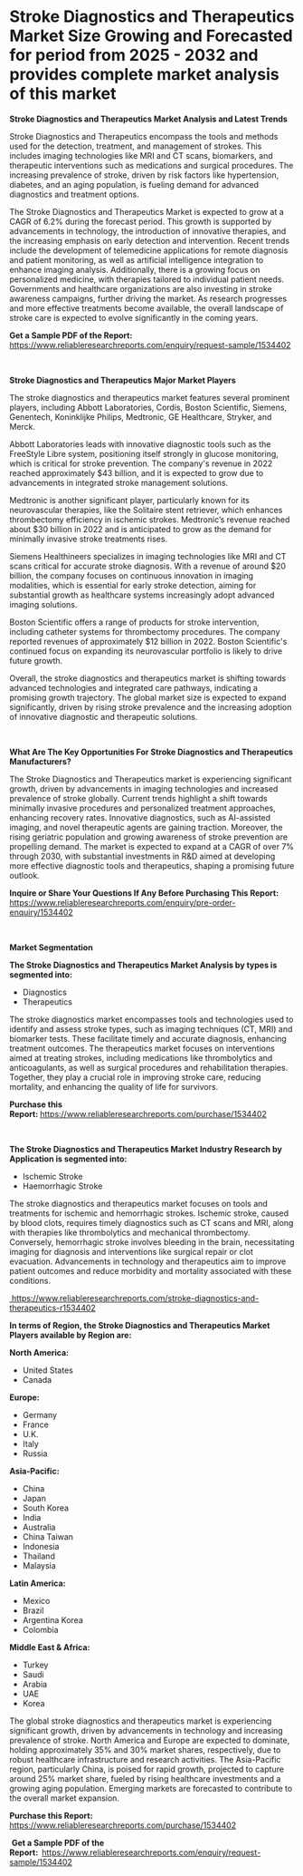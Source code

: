 <p><h1>Stroke Diagnostics and Therapeutics Market Size Growing and Forecasted for period from 2025 - 2032 and provides complete market analysis of this market</h1></p><p><strong>Stroke Diagnostics and Therapeutics Market Analysis and Latest Trends</strong></p>
<p><p>Stroke Diagnostics and Therapeutics encompass the tools and methods used for the detection, treatment, and management of strokes. This includes imaging technologies like MRI and CT scans, biomarkers, and therapeutic interventions such as medications and surgical procedures. The increasing prevalence of stroke, driven by risk factors like hypertension, diabetes, and an aging population, is fueling demand for advanced diagnostics and treatment options.</p><p>The Stroke Diagnostics and Therapeutics Market is expected to grow at a CAGR of 6.2% during the forecast period. This growth is supported by advancements in technology, the introduction of innovative therapies, and the increasing emphasis on early detection and intervention. Recent trends include the development of telemedicine applications for remote diagnosis and patient monitoring, as well as artificial intelligence integration to enhance imaging analysis. Additionally, there is a growing focus on personalized medicine, with therapies tailored to individual patient needs. Governments and healthcare organizations are also investing in stroke awareness campaigns, further driving the market. As research progresses and more effective treatments become available, the overall landscape of stroke care is expected to evolve significantly in the coming years.</p></p>
<p><strong>Get a Sample PDF of the Report:&nbsp;</strong> <a href="https://www.reliableresearchreports.com/enquiry/request-sample/1534402?utm_campaign=3086&utm_medium=2&utm_source=Github&utm_content=ia&utm_term=14042025&utm_id=stroke-diagnostics-and-therapeutics">https://www.reliableresearchreports.com/enquiry/request-sample/1534402</a></p>
<p>&nbsp;</p>
<p><strong>Stroke Diagnostics and Therapeutics Major Market Players</strong></p>
<p><p>The stroke diagnostics and therapeutics market features several prominent players, including Abbott Laboratories, Cordis, Boston Scientific, Siemens, Genentech, Koninklijke Philips, Medtronic, GE Healthcare, Stryker, and Merck. </p><p>Abbott Laboratories leads with innovative diagnostic tools such as the FreeStyle Libre system, positioning itself strongly in glucose monitoring, which is critical for stroke prevention. The company's revenue in 2022 reached approximately $43 billion, and it is expected to grow due to advancements in integrated stroke management solutions.</p><p>Medtronic is another significant player, particularly known for its neurovascular therapies, like the Solitaire stent retriever, which enhances thrombectomy efficiency in ischemic strokes. Medtronic’s revenue reached about $30 billion in 2022 and is anticipated to grow as the demand for minimally invasive stroke treatments rises.</p><p>Siemens Healthineers specializes in imaging technologies like MRI and CT scans critical for accurate stroke diagnosis. With a revenue of around $20 billion, the company focuses on continuous innovation in imaging modalities, which is essential for early stroke detection, aiming for substantial growth as healthcare systems increasingly adopt advanced imaging solutions.</p><p>Boston Scientific offers a range of products for stroke intervention, including catheter systems for thrombectomy procedures. The company reported revenues of approximately $12 billion in 2022. Boston Scientific's continued focus on expanding its neurovascular portfolio is likely to drive future growth.</p><p>Overall, the stroke diagnostics and therapeutics market is shifting towards advanced technologies and integrated care pathways, indicating a promising growth trajectory. The global market size is expected to expand significantly, driven by rising stroke prevalence and the increasing adoption of innovative diagnostic and therapeutic solutions.</p></p>
<p>&nbsp;</p>
<p><strong>What Are The Key Opportunities For Stroke Diagnostics and Therapeutics Manufacturers?</strong></p>
<p><p>The Stroke Diagnostics and Therapeutics market is experiencing significant growth, driven by advancements in imaging technologies and increased prevalence of stroke globally. Current trends highlight a shift towards minimally invasive procedures and personalized treatment approaches, enhancing recovery rates. Innovative diagnostics, such as AI-assisted imaging, and novel therapeutic agents are gaining traction. Moreover, the rising geriatric population and growing awareness of stroke prevention are propelling demand. The market is expected to expand at a CAGR of over 7% through 2030, with substantial investments in R&D aimed at developing more effective diagnostic tools and therapeutics, shaping a promising future outlook.</p></p>
<p><strong>Inquire or Share Your Questions If Any Before Purchasing This Report:</strong> <a href="https://www.reliableresearchreports.com/enquiry/pre-order-enquiry/1534402?utm_campaign=3086&utm_medium=2&utm_source=Github&utm_content=ia&utm_term=14042025&utm_id=stroke-diagnostics-and-therapeutics">https://www.reliableresearchreports.com/enquiry/pre-order-enquiry/1534402</a></p>
<p>&nbsp;</p>
<p><strong>Market Segmentation</strong></p>
<p><strong>The Stroke Diagnostics and Therapeutics Market Analysis by types is segmented into:</strong></p>
<p><ul><li>Diagnostics</li><li>Therapeutics</li></ul></p>
<p><p>The stroke diagnostics market encompasses tools and technologies used to identify and assess stroke types, such as imaging techniques (CT, MRI) and biomarker tests. These facilitate timely and accurate diagnosis, enhancing treatment outcomes. The therapeutics market focuses on interventions aimed at treating strokes, including medications like thrombolytics and anticoagulants, as well as surgical procedures and rehabilitation therapies. Together, they play a crucial role in improving stroke care, reducing mortality, and enhancing the quality of life for survivors.</p></p>
<p><strong>Purchase this Report:&nbsp;</strong><a href="https://www.reliableresearchreports.com/purchase/1534402?utm_campaign=3086&utm_medium=2&utm_source=Github&utm_content=ia&utm_term=14042025&utm_id=stroke-diagnostics-and-therapeutics">https://www.reliableresearchreports.com/purchase/1534402</a></p>
<p>&nbsp;</p>
<p><strong>The Stroke Diagnostics and Therapeutics Market Industry Research by Application is segmented into:</strong></p>
<p><ul><li>Ischemic Stroke</li><li>Haemorrhagic Stroke</li></ul></p>
<p><p>The stroke diagnostics and therapeutics market focuses on tools and treatments for ischemic and hemorrhagic strokes. Ischemic stroke, caused by blood clots, requires timely diagnostics such as CT scans and MRI, along with therapies like thrombolytics and mechanical thrombectomy. Conversely, hemorrhagic stroke involves bleeding in the brain, necessitating imaging for diagnosis and interventions like surgical repair or clot evacuation. Advancements in technology and therapeutics aim to improve patient outcomes and reduce morbidity and mortality associated with these conditions.</p></p>
<p><a href="https://www.reliableresearchreports.com/stroke-diagnostics-and-therapeutics-r1534402?utm_campaign=3086&utm_medium=2&utm_source=Github&utm_content=ia&utm_term=14042025&utm_id=stroke-diagnostics-and-therapeutics">&nbsp;https://www.reliableresearchreports.com/stroke-diagnostics-and-therapeutics-r1534402</a></p>
<p><strong>In terms of Region, the Stroke Diagnostics and Therapeutics Market Players available by Region are:</strong></p>
<p>
    <p> <strong> North America: </strong>
        <ul>
            <li>United States</li>
            <li>Canada</li>
        </ul>
        </p> 
    <p> <strong> Europe: </strong>
        <ul>
            <li>Germany</li>
            <li>France</li>
            <li>U.K.</li>
            <li>Italy</li>
            <li>Russia</li>
        </ul>
        </p> 
    <p> <strong> Asia-Pacific: </strong>
        <ul>
            <li>China</li>
            <li>Japan</li>
            <li>South Korea</li>
            <li>India</li>
            <li>Australia</li>
            <li>China Taiwan</li>
            <li>Indonesia</li>
            <li>Thailand</li>
            <li>Malaysia</li>
        </ul>
        </p> 
    <p> <strong> Latin America: </strong>
        <ul>
            <li>Mexico</li>
            <li>Brazil</li>
            <li>Argentina Korea</li>
            <li>Colombia</li>
        </ul>
        </p> 
    <p> <strong> Middle East & Africa: </strong>
        <ul>
            <li>Turkey</li>
            <li>Saudi</li>
            <li>Arabia</li>
            <li>UAE</li>
            <li>Korea</li>
        </ul>
    </p>
    </p>
<p><p>The global stroke diagnostics and therapeutics market is experiencing significant growth, driven by advancements in technology and increasing prevalence of stroke. North America and Europe are expected to dominate, holding approximately 35% and 30% market shares, respectively, due to robust healthcare infrastructure and research activities. The Asia-Pacific region, particularly China, is poised for rapid growth, projected to capture around 25% market share, fueled by rising healthcare investments and a growing aging population. Emerging markets are forecasted to contribute to the overall market expansion.</p></p>
<p><strong>Purchase this Report: </strong><a href="https://www.reliableresearchreports.com/purchase/1534402?utm_campaign=3086&utm_medium=2&utm_source=Github&utm_content=ia&utm_term=14042025&utm_id=stroke-diagnostics-and-therapeutics">https://www.reliableresearchreports.com/purchase/1534402</a></p>
<p>&nbsp;<strong>Get a Sample PDF of the Report:&nbsp;&nbsp;</strong><a href="https://www.reliableresearchreports.com/enquiry/request-sample/1534402?utm_campaign=3086&utm_medium=2&utm_source=Github&utm_content=ia&utm_term=14042025&utm_id=stroke-diagnostics-and-therapeutics">https://www.reliableresearchreports.com/enquiry/request-sample/1534402</a></p>
<p><strong></strong></p>
<p><p></p><p></p><p></p></p>